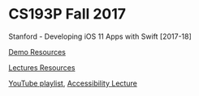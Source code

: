 # CS193P Fall 2017

Stanford - Developing iOS 11 Apps with Swift [2017-18]

[Demo Resources](https://github.com/BestKora/CS193P-Fall-2017-DEMO)

[Lectures Resources](https://drive.google.com/drive/folders/14uxqi3ewCM2wvpwBY8nhkEa7ZLq7LXVu)

[YouTube playlist](https://youtube.com/playlist?list=PL3d_SFOiG7_8ofjyKzX6Nl1wZehbdiZC_), [Accessibility Lecture](https://youtu.be/lCvUwkjgkhU)
